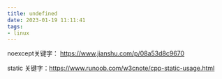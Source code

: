 ```yaml
---
title: undefined
date: 2023-01-19 11:11:41
tags:
- linux
---
```


noexcept关键字： https://www.jianshu.com/p/08a53d8c9670

static 关键字：https://www.runoob.com/w3cnote/cpp-static-usage.html